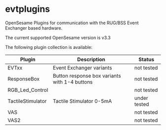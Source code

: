 # evtplugins
OpenSesame Plugins for communication with the RUG/BSS Event Exchanger based hardware.

The current supported OpenSesame version is v3.3

The following plugin collection is available:

Plugin | Description | Status
------ | ----------- | ------
EVTxx | Event Exchanger variants | not tested
ResponseBox | Button response box variants with 1-4 buttons | not tested
RGB_Led_Control |  | not tested
TactileStimulator | Tactile Stimulator 0-5mA | under tested
VAS |  | not tested
VAS2 |  | not tested

